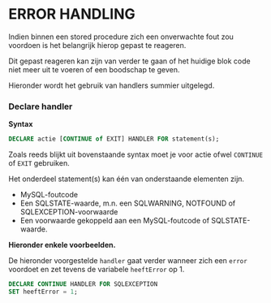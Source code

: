 # ERROR HANDLING

Indien binnen een stored procedure zich een onverwachte fout zou voordoen is het belangrijk hierop gepast te reageren. 

Dit gepast reageren kan zijn van verder te gaan of het huidige blok code niet meer uit te voeren of een boodschap te geven.

Hieronder wordt het gebruik van handlers summier uitgelegd.

### Declare handler

**Syntax**

```sql
DECLARE actie [CONTINUE of EXIT] HANDLER FOR statement(s);
```

Zoals reeds blijkt uit bovenstaande syntax moet je voor actie ofwel `CONTINUE` of `EXIT` gebruiken.

Het onderdeel statement\(s\) kan één van onderstaande elementen zijn.

* MySQL-foutcode
* Een SQLSTATE-waarde, m.n. een SQLWARNING, NOTFOUND of SQLEXCEPTION-voorwaarde 
* Een voorwaarde gekoppeld aan een MySQL-foutcode of SQLSTATE-waarde.

**Hieronder enkele voorbeelden.**

De hieronder voorgestelde `handler` gaat verder wanneer zich een `error` voordoet en zet tevens de variabele `heeftError` op 1.

```sql
DECLARE CONTINUE HANDLER FOR SQLEXCEPTION 
SET heeftError = 1;
```







